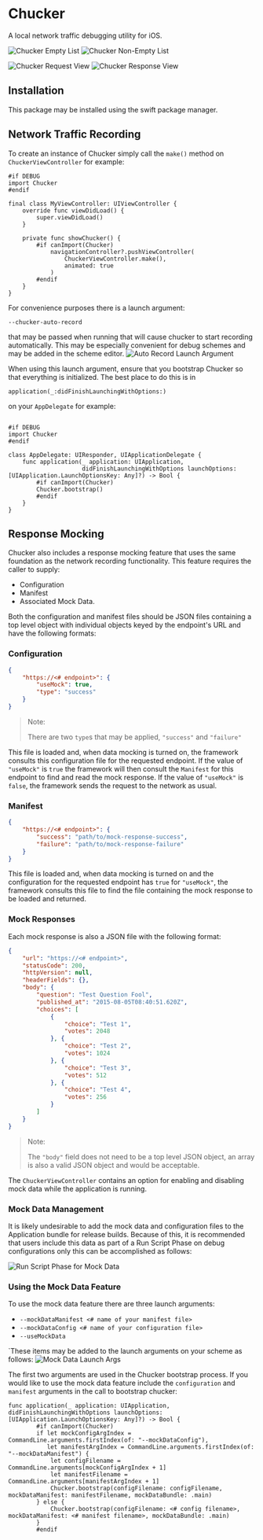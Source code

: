 # Chucker

A local network traffic debugging utility for iOS.

![Chucker Empty List](/docs/images/chucker_empty_list.png) ![Chucker Non-Empty List](/docs/images/chucker_nonempty_list.png)

![Chucker Request View](/docs/images/chucker_request.png) ![Chucker Response View](/docs/images/chucker_response.png)
## Installation
This package may be installed using the swift package manager.

## Network Traffic Recording
To create an instance of Chucker simply call the `make()` method on `ChuckerViewController` for example: 

```
#if DEBUG
import Chucker
#endif

final class MyViewController: UIViewController {
    override func viewDidLoad() {
        super.viewDidLoad()
    }

    private func showChucker() {
        #if canImport(Chucker)
            navigationController?.pushViewController(
                ChuckerViewController.make(), 
                animated: true
            )
        #endif
    }
}
```

For convenience purposes there is a launch argument:
```
--chucker-auto-record
```
that may be passed when running that will cause chucker to start recording automatically. This may be especially convenient for debug schemes and may be added in the scheme editor.
![Auto Record Launch Argument](/docs/images/auto_record_launch_arg.png)

When using this launch argument, ensure that you bootstrap Chucker so that everything is initialized. The best place to do this is in 
```
application(_:didFinishLaunchingWithOptions:)
```
on your `AppDelegate` for example: 
```

#if DEBUG
import Chucker
#endif

class AppDelegate: UIResponder, UIApplicationDelegate {
    func application(_ application: UIApplication,
                     didFinishLaunchingWithOptions launchOptions: [UIApplication.LaunchOptionsKey: Any]?) -> Bool {
        #if canImport(Chucker)
        Chucker.bootstrap()
        #endif
    }
}
```

## Response Mocking
Chucker also includes a response mocking feature that uses the same foundation as the network recording functionality. This feature requires the caller to supply: 
- Configuration
- Manifest
- Associated Mock Data.

Both the configuration and manifest files should be JSON files containing a top level object with individual objects keyed by the endpoint's URL and have the following formats: 

### Configuration 

```JSON
{
    "https://<# endpoint>": {
        "useMock": true,
        "type": "success"
    }
}
```
> Note:
>
> There are two `type`s that may be applied, `"success"` and `"failure"`

This file is loaded and, when data mocking is turned on, the framework consults this configuration file for the requested endpoint. If the value of `"useMock"` is `true` the framework will then consult the `Manifest` for this endpoint to find and read the mock response. If the value of `"useMock"` is `false`, the framework sends the request to the network as usual. 

### Manifest

```JSON
{
    "https://<# endpoint>": {
        "success": "path/to/mock-response-success",
        "failure": "path/to/mock-response-failure"
    }
}
```

This file is loaded and, when data mocking is turned on and the configuration for the requested endpoint has `true` for `"useMock"`, the framework consults this file to find the file containing the mock response to be loaded and returned.

### Mock Responses
Each mock response is also a JSON file with the following format: 
```JSON
{
    "url": "https://<# endpoint>",
    "statusCode": 200,
    "httpVersion": null,
    "headerFields": {},
    "body": {
        "question": "Test Question Fool",
        "published_at": "2015-08-05T08:40:51.620Z",
        "choices": [
            {
                "choice": "Test 1",
                "votes": 2048
            }, {
                "choice": "Test 2",
                "votes": 1024
            }, {
                "choice": "Test 3",
                "votes": 512
            }, {
                "choice": "Test 4",
                "votes": 256
            }
        ]
    }
}
```

> Note: 
> 
> The `"body"` field does not need to be a top level JSON object, an array is also a valid JSON object and would be acceptable. 

The `ChuckerViewController` contains an option for enabling and disabling mock data while the application is running.

### Mock Data Management
It is likely undesirable to add the mock data and configuration files to the Application bundle for release builds. Because of this, it is recommended that users include this data as part of a Run Script Phase on debug configurations only this can be accomplished as follows:

![Run Script Phase for Mock Data](/docs/images/mock_data_run_script_phase.png)

### Using the Mock Data Feature
To use the mock data feature there are three launch arguments: 
- `--mockDataManifest <# name of your manifest file>`
- `--mockDataConfig <# name of your configuration file>`
- `--useMockData`

`These items may be added to the launch arguments on your scheme as follows: 
![Mock Data Launch Args](/docs/images/chucker_mockdata_launch_args.png)

The first two arguments are used in the Chucker bootstrap process. If you would like to use the mock data feature include the `configuration` and `manifest` arguments in the call to bootstrap chucker:
```
func application(_ application: UIApplication, didFinishLaunchingWithOptions launchOptions: [UIApplication.LaunchOptionsKey: Any]?) -> Bool {
        #if canImport(Chucker)
        if let mockConfigArgIndex = CommandLine.arguments.firstIndex(of: "--mockDataConfig"),
           let manifestArgIndex = CommandLine.arguments.firstIndex(of: "--mockDataManifest") {
            let configFilename = CommandLine.arguments[mockConfigArgIndex + 1]
            let manifestFilename = CommandLine.arguments[manifestArgIndex + 1]
            Chucker.bootstrap(configFilename: configFilename, mockDataManifest: manifestFilename, mockDataBundle: .main)
        } else {
            Chucker.bootstrap(configFilename: <# config filename>, mockDataManifest: <# manifest filename>, mockDataBundle: .main)
        }
        #endif
```